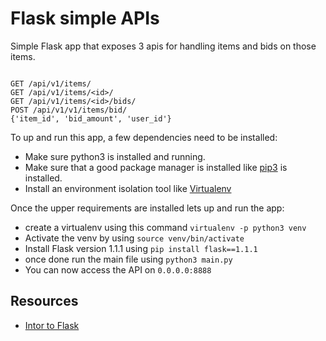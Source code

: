 Flask simple APIs
======

Simple Flask app that exposes 3 apis for handling items and bids on those items.

```

GET /api/v1/items/
GET /api/v1/items/<id>/
GET /api/v1/items/<id>/bids/
POST /api/v1/v1/items/bid/
{'item_id', 'bid_amount', 'user_id'}

```

To up and run this app, a few dependencies need to be installed:

- Make sure python3 is installed and running.
- Make sure that a good package manager is installed like [pip3](https://pip.pypa.io/en/stable/installing/) is installed.
- Install an environment isolation tool like [Virtualenv](https://packaging.python.org/guides/installing-using-pip-and-virtual-environments/)


Once the upper requirements are installed lets up and run the app:

- create a virtualenv using this command `virtualenv -p python3 venv`
- Activate the venv by using `source venv/bin/activate`
- Install Flask version 1.1.1 using `pip install flask==1.1.1`
- once done run the main file using `python3 main.py`
- You can now access the API on `0.0.0.0:8888`

## Resources 

- [Intor to Flask](https://realpython.com/flask-by-example-part-1-project-setup/)

